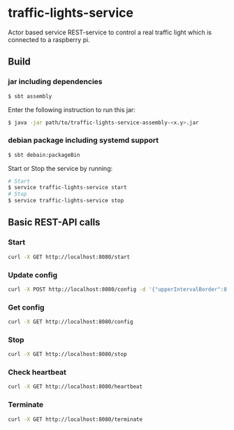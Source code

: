 # traffic-lights-service
Actor based service REST-service to control a real traffic light which is connected to a raspberry pi.

## Build

### jar including dependencies
```bash
$ sbt assembly
```

Enter the following instruction to run this jar:
```bash
$ java -jar path/to/traffic-lights-service-assembly-<x.y>.jar 
```

### debian package including systemd support
```bash
$ sbt debain:packageBin
```
Start or Stop the service by running:
```bash
# Start
$ service traffic-lights-service start
# Stop
$ service traffic-lights-service stop
```

## Basic REST-API calls

### Start
```bash
curl -X GET http://localhost:8080/start
```

### Update config
```bash
curl -X POST http://localhost:8080/config -d '{"upperIntervalBorder":8.0,"lowerIntervalBorder":10.0,"greenLightDuration":5.0,"yellowLightDuration":5.0,"yellowRedLightDuration":5.0}'
```

### Get config
```bash
curl -X GET http://localhost:8080/config
```

### Stop
```bash
curl -X GET http://localhost:8080/stop
```

### Check heartbeat
```bash
curl -X GET http://localhost:8080/heartbeat
```

### Terminate
```bash
curl -X GET http://localhost:8080/terminate
```

